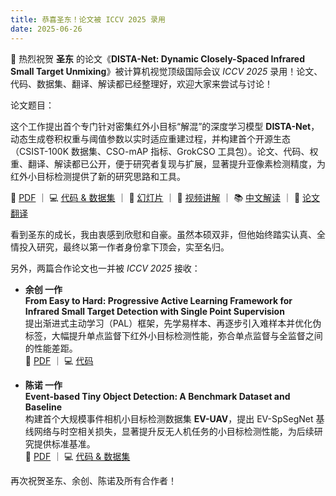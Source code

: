 ```yaml
---
title: 恭喜圣东！论文被 ICCV 2025 录用
date: 2025-06-26
---
```


🎉 热烈祝贺 **圣东** 的论文《**DISTA-Net: Dynamic Closely-Spaced Infrared Small Target Unmixing**》被计算机视觉顶级国际会议 *ICCV 2025* 录用！论文、代码、数据集、翻译、解读都已经整理好，欢迎大家来尝试与讨论！

论文题目：

这个工作提出首个专门针对密集红外小目标“解混”的深度学习模型 **DISTA-Net**，动态生成卷积权重与阈值参数以实时适应重建过程，并构建首个开源生态（CSIST-100K 数据集、CSO-mAP 指标、GrokCSO 工具包）。论文、代码、权重、翻译、解读都已公开，便于研究者复现与扩展，显著提升亚像素检测精度，为红外小目标检测提供了新的研究思路和工具。  

📄 [PDF](https://arxiv.org/pdf/2505.19148) ｜ 💻 [代码 & 数据集](https://github.com/GrokCV/GrokCSO) ｜ 📝 [幻灯片](https://github.com/YimianDai/public/blob/master/poster/2025-ICCV-DISTA-Net-Poster.pdf) ｜ 
🎥 [视频讲解](https://www.bilibili.com/video/BV1d8tPzxESh/) ｜ 📚 [中文解读](https://grokcv.ai/blog/dista-net/) ｜ 📄 [论文翻译](https://github.com/YimianDai/public/blob/master/translation/2025-ICCV-DISTA-Net-CN-Translation.pdf)


看到圣东的成长，我由衷感到欣慰和自豪。虽然本硕双非，但他始终踏实认真、全情投入研究，最终以第一作者身份拿下顶会，实至名归。  

<!-- 我一直不看学生的出身，只看他们愿不愿意投入、态度好不好。圣东一步步积累，走到今天，我真的替他高兴。这也是我做导师最大的满足：学生成长，团队成长，研究能帮助别人，这些事连在一起，才让人觉得值得。   -->


另外，两篇合作论文也一并被 *ICCV 2025* 接收：  

- **余创 一作**  
  **From Easy to Hard: Progressive Active Learning Framework for Infrared Small Target Detection with Single Point Supervision**  
  提出渐进式主动学习（PAL）框架，先学易样本、再逐步引入难样本并优化伪标签，大幅提升单点监督下红外小目标检测性能，弥合单点监督与全监督之间的性能差距。  
  📄 [PDF](https://arxiv.org/pdf/2412.11154) ｜ 💻 [代码](https://github.com/YuChuang1205/PAL)

- **陈诺 一作**  
  **Event-based Tiny Object Detection: A Benchmark Dataset and Baseline**  
  构建首个大规模事件相机小目标检测数据集 **EV-UAV**，提出 EV-SpSegNet 基线网络与时空相关损失，显著提升反无人机任务的小目标检测性能，为后续研究提供标准基准。  
  📄 [PDF](https://arxiv.org/pdf/2506.23575) ｜ 💻 [代码 & 数据集](https://github.com/ChenYichen9527/Ev-UAV)

再次祝贺圣东、余创、陈诺及所有合作者！
